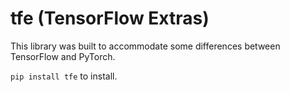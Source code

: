 # tfe (TensorFlow Extras)
This library was built to accommodate some differences between TensorFlow and PyTorch.

`pip install tfe` to install.
